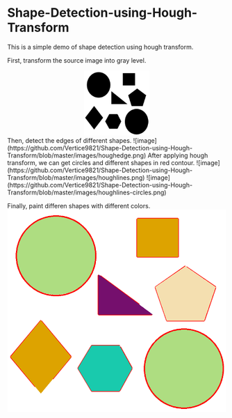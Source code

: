 # Shape-Detection-using-Hough-Transform
This is a simple demo of shape detection using hough transform.

First, transform the source image into gray level.
<div align=center><img width="150" height="150" src="https://github.com/Vertice9821/Shape-Detection-using-Hough-Transform/blob/master/images/src.png"/></div>
Then, detect the edges of different shapes.
![image](https://github.com/Vertice9821/Shape-Detection-using-Hough-Transform/blob/master/images/houghedge.png)
After applying hough transform, we can get circles and different shapes in red contour.
![image](https://github.com/Vertice9821/Shape-Detection-using-Hough-Transform/blob/master/images/houghlines.png)
![image](https://github.com/Vertice9821/Shape-Detection-using-Hough-Transform/blob/master/images/houghlines-circles.png)

Finally, paint differen shapes with different colors.
![image](https://github.com/Vertice9821/Shape-Detection-using-Hough-Transform/blob/master/images/result.png)
